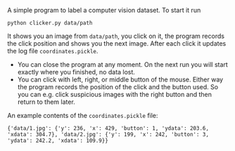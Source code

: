 A simple program to label a computer vision dataset. To start it run
```
python clicker.py data/path
```

It shows you an image from `data/path`, you click on it, the program records the click position and shows you the next image.
After each click it updates the log file `coordinates.pickle`.

* You can close the program at any moment. On the next run you will start exactly where you finished, no data lost.
* You can click with left, right, or middle button of the mouse. Either way the program records the position of the click and the button used. So you can e.g. click suspicious images with the right button and then return to them later.

An example contents of the `coordinates.pickle` file:
```
{'data/1.jpg': {'y': 236, 'x': 429, 'button': 1, 'ydata': 203.6, 'xdata': 304.7}, 'data/2.jpg': {'y': 199, 'x': 242, 'button': 3, 'ydata': 242.2, 'xdata': 109.9}}
```
